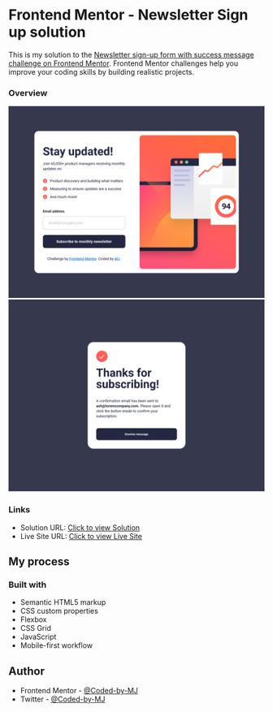 # Frontend Mentor - Newsletter Sign up solution

This is my solution to the [Newsletter sign-up form with success message challenge on Frontend Mentor](https://www.frontendmentor.io/challenges/newsletter-signup-form-with-success-message-3FC1AZbNrv). Frontend Mentor challenges help you improve your coding skills by building realistic projects. 


### Overview
![Screenshot](Sign-up.png)
![Screenshot](success.png)



### Links

- Solution URL: [Click to view Solution](https://www.frontendmentor.io/solutions/responsive-newsletter-signup-validated-with-js-w5d93GCzeD)
- Live Site URL: [Click to view Live Site](https://coded-by-mj.github.io/Front-end-Mentor-Challenge3/)



## My process

### Built with
- Semantic HTML5 markup
- CSS custom properties
- Flexbox
- CSS Grid
- JavaScript
- Mobile-first workflow



## Author


- Frontend Mentor - [@Coded-by-MJ](https://www.frontendmentor.io/profile/Coded-by-MJ)
- Twitter - [@Coded-by-MJ](https://twitter.com/Coded_by_MJ)

